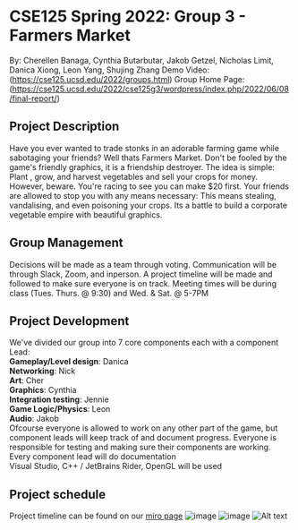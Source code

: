 # CSE125 Spring 2022: Group 3 - Farmers Market
By: Cherellen Banaga, Cynthia Butarbutar, Jakob Getzel, Nicholas Limit, Danica Xiong, Leon Yang, Shujing Zhang
Demo Video: (https://cse125.ucsd.edu/2022/groups.html)
Group Home Page: (https://cse125.ucsd.edu/2022/cse125g3/wordpress/index.php/2022/06/08/final-report/)

## Project Description
Have you ever wanted to trade stonks in an adorable farming game while sabotaging your friends? Well thats Farmers Market.
Don't be fooled by the game's friendly graphics, it is a friendship destroyer. The idea is simple: Plant , grow, and harvest
vegetables and sell your crops for money. However, beware. You're racing to see you can make $20 first. Your friends are
allowed to stop you with any means necessary: This means stealing, vandalising, and even poisoning your crops. Its a battle
to build a corporate vegetable empire with beautiful graphics.

## Group Management
Decisions will be made as a team through voting. Communication will be through Slack, Zoom, and inperson. A project timeline
will be made and followed to make sure everyone is on track. Meeting times will be during class (Tues. Thurs. @ 9:30) and
Wed. & Sat. @ 5-7PM

## Project Development
We've divided our group into 7 core components each with a component Lead: <br/>
**Gameplay/Level design**: Danica <br/>
**Networking**: Nick<br/>
**Art**: Cher<br/>
**Graphics**: Cynthia<br/>
**Integration testing**: Jennie<br/>
**Game Logic/Physics**: Leon<br/>
**Audio**: Jakob<br/>
Ofcourse everyone is allowed to work on any other part of the game, but component leads will keep track of and document progress.
Everyone is responsible for testing and making sure their components are working.<br/>
Every component lead will do documentation<br/>
Visual Studio, C++ / JetBrains Rider, OpenGL will be used<br/>

## Project schedule
Project timeline can be found on our [miro page](https://miro.com/welcomeonboard/cFF1MTFUenZteXlOQXNwaUlGY3dyOWJEREtCSFVGQVhscjc1dUhvQ1hJZnhhVjVjT0pZaGZKUEhIZXBJN0Y4N3wzMDc0NDU3MzY1OTQzMzg1MDk2?invite_link_id=78445583029)
![image](https://user-images.githubusercontent.com/26129457/185441739-66b0a49c-d843-440e-b384-724edc03c2fc.png)
![image](https://user-images.githubusercontent.com/26129457/185441761-dc300d25-5230-4e48-9eeb-e3f79134bad2.png)
![Alt text](https://gyazo.com/23a2dd62efd6f558538820684dc23695.gif)
